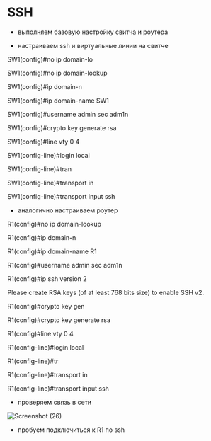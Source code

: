 # SSH

- выполняем базовую настройку свитча и роутера

- настраиваем ssh и виртуальные линии на свитче

SW1(config)#no ip domain-lo

SW1(config)#no ip domain-lookup 

SW1(config)#ip domain-n

SW1(config)#ip domain-name SW1

SW1(config)#username admin sec adm1n

SW1(config)#crypto key generate rsa 


SW1(config)#line vty 0 4

SW1(config-line)#login local

SW1(config-line)#tran

SW1(config-line)#transport in

SW1(config-line)#transport input ssh

- аналогично настраиваем роутер

R1(config)#no ip domain-lookup 

R1(config)#ip domain-n

R1(config)#ip domain-name R1

R1(config)#username admin sec adm1n

R1(config)#ip ssh version 2

Please create RSA keys (of at least 768 bits size) to enable SSH v2.

R1(config)#crypto key gen

R1(config)#crypto key generate rsa


R1(config)#line vty 0 4

R1(config-line)#login local

R1(config-line)#tr

R1(config-line)#transport in

R1(config-line)#transport input ssh

- проверяем связь в сети

![Screenshot (26)](https://user-images.githubusercontent.com/99132039/161400438-7ba52296-292d-42a1-a9aa-6a4725accfba.png)

- пробуем подключиться к R1 по ssh

